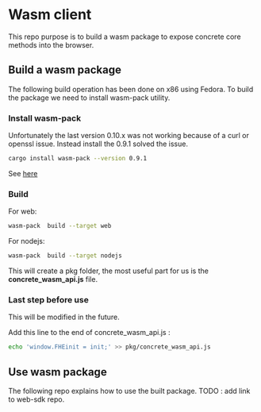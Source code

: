 # Wasm client 

This repo purpose is to build a wasm package to expose concrete core methods into the browser. 

## Build a wasm package 

The following build operation has been done on x86 using Fedora.
To build the package we need to install wasm-pack utility.

### Install wasm-pack

Unfortunately the last version 0.10.x was not working because of a curl or openssl issue. 
Instead install the 0.9.1 solved the issue. 
```bash
cargo install wasm-pack --version 0.9.1
```
See [here](https://github.com/rustwasm/wasm-pack/issues/823#issuecomment-978162652)

### Build 

For web:

```bash
wasm-pack  build --target web
```

For nodejs:

```bash
wasm-pack  build --target nodejs
```


This will create a pkg folder, the most useful part for us is the __concrete_wasm_api.js__ file. 

### Last step before use

This will be modified in the future.

Add this line to the end of concrete_wasm_api.js :

```bash
echo 'window.FHEinit = init;' >> pkg/concrete_wasm_api.js
```

## Use wasm package

The following repo explains how to use the built package. 
TODO : add link to web-sdk repo.